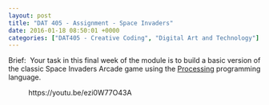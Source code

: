 ```yaml
---
layout: post
title: "DAT 405 - Assignment - Space Invaders"
date: 2016-01-18 08:50:01 +0000
categories: ["DAT405 - Creative Coding", "Digital Art and Technology"]
---
```


<p class="brief">Brief: &nbsp;Your task in this final week of the module is to build a basic version of the classic Space Invaders Arcade game using the <a href="http://www.processing.org">Processing</a> programming language.</p>

<figure><div>
https://youtu.be/ezi0W77O43A
</div></figure>
